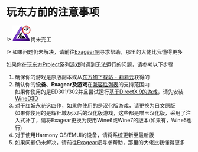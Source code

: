 # 玩东方前的注意事项

!> ![](ConstructionClock.png)尚未完工

!> 如果问题仍未解决，请前往[Exagear吧](https://tieba.baidu.com/f?ie=utf-8&kw=exagear)寻求帮助，那里的大佬比我懂得更多

如果你在玩[东方Project](https://thwiki.cc/-/3)系列[游戏](https://thwiki.cc/-/9d)时遇到无法运行的问题，请参考以下步骤

1. 确保你的游戏是原版副本或从[东方狗下载站 - 莉莉云](https://cloud.lilywhite.cc/s/4ZUW?path=%2F)获得的
2. 确认你的**设备、Exagear及游戏**在[兼容性列表](compatibility.md)的支持范围内  
如果你使用的是ED301/302并且尝试运行[基于DirectX 9的游戏](directx.md)，请先安装[WineD3D](https://exadown.vercel.app/Exagear/%E5%B7%B2%E5%BC%83%E7%94%A8%E7%9A%84Exagear/%E7%AE%80%E5%8D%95%E8%A1%A5%E4%B8%81/%E8%87%AA%E8%A7%A3%E5%8E%8B%E8%A1%A5%E4%B8%81.exe)
3. 对于红妖永花这四作，如果你使用的是汉化版游戏，请更换为日文原版  
   如果你使用的是辉针城及以后的汉化版游戏，这些都是喵玉汉化版，采用了注入式补丁，请将Exagear更换为使用Wine6或Wine7的版本(如果有，Wine5也行)
4. 对于使用Harmony OS/EMUI的设备，请将系统更新至最新版
5. 如果问题仍未解决，请前往[Exagear吧](https://tieba.baidu.com/f?ie=utf-8&kw=exagear)寻求帮助，那里的大佬比我懂得更多